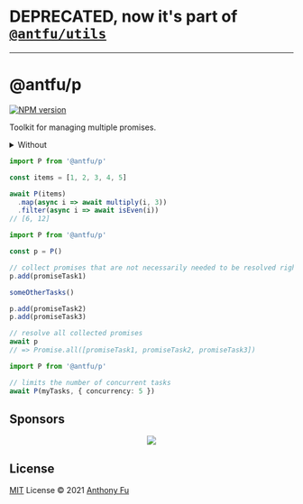 # DEPRECATED, now it's part of [`@antfu/utils`](https://github.com/antfu/utils)

-----

# @antfu/p

[![NPM version](https://img.shields.io/npm/v/@antfu/p?color=a1b858&label=)](https://www.npmjs.com/package/@antfu/p)

Toolkit for managing multiple promises.

<details>
<summary>Without</summary>

```ts
const items = [1, 2, 3, 4, 5]

(await Promise.all(items
  .map(async i => {
    const v = await multiply(i, 3)
    const even = await isEven(v)
    return [even, v]
  })))
    .filter(x => x[0])
    .map(x => x[1])
```

</details>

```ts
import P from '@antfu/p'

const items = [1, 2, 3, 4, 5]

await P(items)
  .map(async i => await multiply(i, 3))
  .filter(async i => await isEven(i))
// [6, 12]
```

```ts
import P from '@antfu/p'

const p = P()

// collect promises that are not necessarily needed to be resolved right away
p.add(promiseTask1)

someOtherTasks()

p.add(promiseTask2)
p.add(promiseTask3)

// resolve all collected promises
await p
// => Promise.all([promiseTask1, promiseTask2, promiseTask3])
```

```ts
import P from '@antfu/p'

// limits the number of concurrent tasks
await P(myTasks, { concurrency: 5 })
```

## Sponsors

<p align="center">
  <a href="https://cdn.jsdelivr.net/gh/antfu/static/sponsors.svg">
    <img src='https://cdn.jsdelivr.net/gh/antfu/static/sponsors.svg'/>
  </a>
</p>

## License

[MIT](./LICENSE) License © 2021 [Anthony Fu](https://github.com/antfu)
